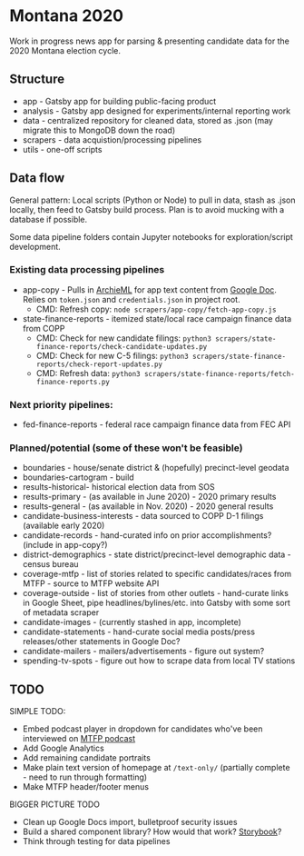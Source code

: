 # Montana 2020

Work in progress news app for parsing & presenting candidate data for the 2020 Montana election cycle.

## Structure
- app - Gatsby app for building public-facing product
- analysis - Gatsby app designed for experiments/internal reporting work
- data - centralized repository for cleaned data, stored as .json (may migrate this to MongoDB down the road)
- scrapers - data acquistion/processing pipelines
- utils - one-off scripts

## Data flow

General pattern: Local scripts (Python or Node) to pull in data, stash as .json locally, then feed to Gatsby build process. Plan is to avoid mucking with a database if possible.

Some data pipeline folders contain Jupyter notebooks for exploration/script development.

### Existing data processing pipelines
- app-copy - Pulls in [ArchieML](http://archieml.org) for app text content from [Google Doc](https://docs.google.com/document/d/1-PomtLY2bwwC9I-osdZnxcb8nwB9ubvhxyxLocPBk4w/edit). Relies on `token.json` and `credentials.json` in project root.
    - CMD: Refresh copy: `node scrapers/app-copy/fetch-app-copy.js`
- state-finance-reports - itemized state/local race campaign finance data from COPP
    - CMD: Check for new candidate filings: `python3 scrapers/state-finance-reports/check-candidate-updates.py`
    - CMD: Check for new C-5 filings: `python3 scrapers/state-finance-reports/check-report-updates.py`
    - CMD: Refresh data: `python3 scrapers/state-finance-reports/fetch-finance-reports.py`

### Next priority pipelines:
- fed-finance-reports - federal race campaign finance data from FEC API

### Planned/potential (some of these won't be feasible)
- boundaries - house/senate district & (hopefully) precinct-level geodata
- boundaries-cartogram - build
- results-historical- historical election data from SOS
- results-primary - (as available in June 2020) - 2020 primary results
- results-general - (as available in Nov. 2020) - 2020 general results
- candidate-business-interests - data sourced to COPP D-1 filings (available early 2020)
- candidate-records - hand-curated info on prior accomplishments? (include in app-copy?)
- district-demographics - state district/precinct-level demographic data - census bureau
- coverage-mtfp - list of stories related to specific candidates/races from MTFP - source to MTFP website API
- coverage-outside - list of stories from other outlets - hand-curate links in Google Sheet, pipe headlines/bylines/etc. into Gatsby with some sort of metadata scraper
- candidate-images - (currently stashed in app, incomplete)
- candidate-statements - hand-curate social media posts/press releases/other statements in Google Doc?
- candidate-mailers - mailers/advertisements - figure out system?
- spending-tv-spots - figure out how to scrape data from local TV stations

## TODO

SIMPLE TODO:
- Embed podcast player in dropdown for candidates who've been interviewed on [MTFP podcast](https://montanafreepress.org/series/montana-lowdown-podcast/)
- Add Google Analytics
- Add remaining candidate portraits
- Make plain text version of homepage at `/text-only/` (partially complete - need to run through formatting)
- Make MTFP header/footer menus

BIGGER PICTURE TODO
- Clean up Google Docs import, bulletproof security issues
- Build a shared component library? How would that work? [Storybook](https://storybook.js.org/)?
- Think through testing for data pipelines

